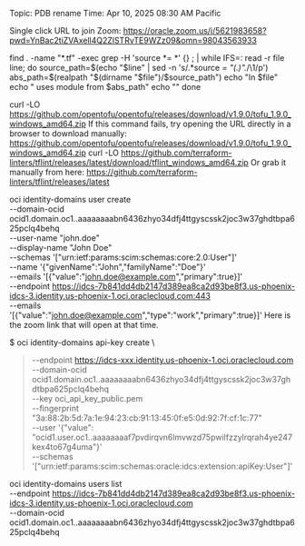 Topic: PDB rename
Time: Apr 10, 2025 08:30 AM Pacific 

Single click URL to join Zoom: https://oracle.zoom.us/j/5621983658?pwd=YnBac2tiZVAxell4Q2ZlSTRvTE9WZz09&omn=98043563933

 
find . -name "*.tf" -exec grep -H 'source *= *' {} \; | while IFS=: read -r file line; do
  source_path=$(echo "$line" | sed -n 's/.*source *= *"\(.*\)".*/\1/p')
  abs_path=$(realpath "$(dirname "$file")/$source_path")
  echo "In $file"
  echo "  uses module from $abs_path"
  echo ""
done



curl -LO https://github.com/opentofu/opentofu/releases/download/v1.9.0/tofu_1.9.0_windows_amd64.zip
If this command fails, try opening the URL directly in a browser to download manually: https://github.com/opentofu/opentofu/releases/download/v1.9.0/tofu_1.9.0_windows_amd64.zip
curl -LO https://github.com/terraform-linters/tflint/releases/latest/download/tflint_windows_amd64.zip
Or grab it manually from here:
https://github.com/terraform-linters/tflint/releases/latest




oci  identity-domains user create \
  --domain-ocid ocid1.domain.oc1..aaaaaaaabn6436zhyo34dfj4ttgyscssk2joc3w37ghdtbpa625pclq4behq\
  --user-name "john.doe" \
  --display-name "John Doe" \
  --schemas '["urn:ietf:params:scim:schemas:core:2.0:User"]' \
  --name '{"givenName":"John","familyName":"Doe"}' \
  --emails '[{"value":"john.doe@example.com","primary":true}]' \
--endpoint https://idcs-7b841dd4db2147d389ea8ca2d93be8f3.us-phoenix-idcs-3.identity.us-phoenix-1.oci.oraclecloud.com:443 \
 --emails '[{"value":"john.doe@example.com","type":"work","primary":true}]'
Here is the zoom link that will open at that time.




$ oci identity-domains api-key create \
>   --endpoint https://idcs-xxx.identity.us-phoenix-1.oci.oraclecloud.com \
>   --domain-ocid ocid1.domain.oc1..aaaaaaaabn6436zhyo34dfj4ttgyscssk2joc3w37ghdtbpa625pclq4behq \
>   --key oci_api_key_public.pem \
>   --fingerprint "3a:88:2b:5d:7a:1e:94:23:cb:91:13:45:0f:e5:0d:92:7f:cf:1c:77" \
>   --user '{"value": "ocid1.user.oc1..aaaaaaaaf7pvdirqvn6lmvwzd75pwilfzzylrqrah4ye247kex4to67g4uma"}' \
>   --schemas '["urn:ietf:params:scim:schemas:oracle:idcs:extension:apiKey:User"]'



oci identity-domains users list \
  --endpoint https://idcs-7b841dd4db2147d389ea8ca2d93be8f3.us-phoenix-idcs-3.identity.us-phoenix-1.oci.oraclecloud.com \
  --domain-ocid ocid1.domain.oc1..aaaaaaaabn6436zhyo34dfj4ttgyscssk2joc3w37ghdtbpa625pclq4behq
